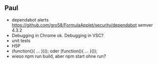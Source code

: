 ## Paul
* dependabot alerts https://github.com/gro58/FormulaApplet/security/dependabot semver 4.3.2
* Debugging in Chrome ok. Debugging in VSC?
* unit tests
* H5P
* (function(){ ... })(); oder (function(){ ... }());
* wieso npm run build, aber npm start ohne run?